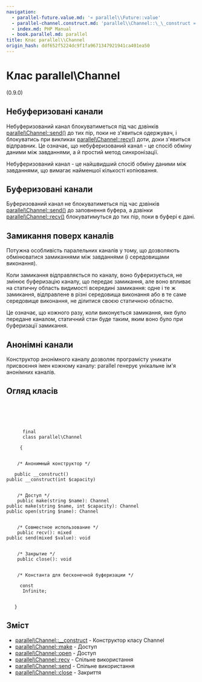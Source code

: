```yaml
---
navigation:
  - parallel-future.value.md: '« parallel\\Future::value'
  - parallel-channel.construct.md: 'parallel\\Channel::\_\_construct »'
  - index.md: PHP Manual
  - book.parallel.md: parallel
title: Клас parallel\\Channel
origin_hash: ddf652f5224dc9f1fa9671347921941ca401ea50
---
```

# Клас parallel\\Channel

(0.9.0)

## Небуферизовані канали

Небуферизований канал блокуватиметься під час дзвінків [parallel\\Channel::send()](parallel-channel.send.md) до тих пір, поки не з'явиться одержувач, і блокуватись при викликах [parallel\\Channel::recv()](parallel-channel.recv.md) доти, доки з'явиться відправник. Це означає, що небуферизований канал - це спосіб обміну даними між завданнями, а й простий метод синхронізації.

Небуферизований канал - це найшвидший спосіб обміну даними між завданнями, що вимагає найменшої кількості копіювання.

## Буферизовані канали

Буферизований канал не блокуватиметься під час дзвінків [parallel\\Channel::send()](parallel-channel.send.md) до заповнення буфера, а дзвінки [parallel\\Channel::recv()](parallel-channel.recv.md) блокуватимуться до тих пір, поки в буфері є дані.

## Замикання поверх каналів

Потужна особливість паралельних каналів у тому, що дозволяють обмінюватися замиканнями між завданнями (і середовищами виконання).

Коли замикання відправляється по каналу, воно буферизується, не змінює буферизацію каналу, що передає замикання, але воно впливає на статичну область видимості всередині замикання: одне і те ж замикання, відправлене в різні середовища виконання або в те саме середовище виконання, не ділитися своєю статичною областю.

Це означає, що кожного разу, коли виконується замикання, яке було передане каналом, статичний стан буде таким, яким воно було при буферизації замикання.

## Анонімні канали

Конструктор анонімного каналу дозволяє програмісту уникати присвоєння імен кожному каналу: parallel генерує унікальне ім'я анонімних каналів.

## Огляд класів

```classsynopsis



    
     
      final
      class parallel\Channel
     
     {


    /* Анонимный конструктор */
    
   public __construct()
public __construct(int $capacity)


    /* Доступ */
    public make(string $name): Channel
public make(string $name, int $capacity): Channel
public open(string $name): Channel


    /* Совместное использование */
    public recv(): mixed
public send(mixed $value): void


    /* Закрытие */
    public close(): void


    /* Константа для бесконечной буферизации */
    
     const
      Infinite;


   }
```

## Зміст

-   [parallel\\Channel::\_\_construct](parallel-channel.construct.md) \- Конструктор класу Channel
-   [parallel\\Channel::make](parallel-channel.make.md) \- Доступ
-   [parallel\\Channel::open](parallel-channel.open.md) \- Доступ
-   [parallel\\Channel::recv](parallel-channel.recv.md) \- Спільне використання
-   [parallel\\Channel::send](parallel-channel.send.md) \- Спільне використання
-   [parallel\\Channel::close](parallel-channel.close.md) \- Закриття

